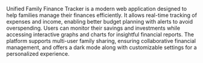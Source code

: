 Unified Family Finance Tracker is a modern web application designed to help families manage their finances efficiently. It allows real-time tracking of expenses and income, enabling better budget planning with alerts to avoid overspending. Users can monitor their savings and investments while accessing interactive graphs and charts for insightful financial reports. The platform supports multi-user family sharing, ensuring collaborative financial management, and offers a dark mode along with customizable settings for a personalized experience.
